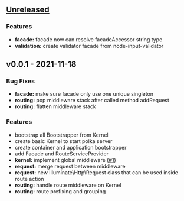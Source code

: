 <a name="unreleased"></a>
## [Unreleased]

### Features
- **facade:** facade now can resolve facadeAccessor string type
- **validation:** create validator facade from node-input-validator


<a name="v0.0.1"></a>
## v0.0.1 - 2021-11-18
### Bug Fixes
- **facade:** make sure facade only use one unique singleton
- **routing:** pop middleware stack after called method addRequest
- **routing:** flatten middleware stack

### Features
- bootstrap all Bootstrapper from Kernel
- create basic Kernel to start polka server
- create container and application bootstrapper
- add Facade and RouteServiceProvider
- **kernel:** implement global middleware ([#1](https://github.com/kodepintar/laranode/issues/1))
- **request:** merge request between middleware
- **request:** new Illuminate\Http\Request class that can be used inside route action
- **routing:** handle route middleware on Kernel
- **routing:** route prefixing and grouping


[Unreleased]: https://github.com/kodepintar/laranode/compare/v0.0.1...HEAD
